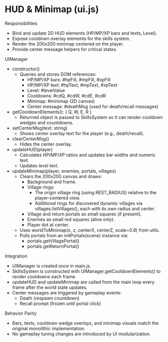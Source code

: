 # HUD & Minimap (ui.js)

Responsibilities
- Bind and update 2D HUD elements (HP/MP/XP bars and texts, Level).
- Expose cooldown overlay elements for the skills system.
- Render the 200x200 minimap centered on the player.
- Provide center message helpers for critical states.

UIManager
- constructor()
  - Queries and stores DOM references:
    - HP/MP/XP bars: #hpFill, #mpFill, #xpFill
    - HP/MP/XP text: #hpText, #mpText, #xpText
    - Level: #levelValue
    - Cooldowns: #cdQ, #cdW, #cdE, #cdR
    - Minimap: #minimap (2D canvas)
    - Center message: #deathMsg (used for death/recall messages)
- getCooldownElements(): { Q, W, E, R }
  - Returned object is passed to SkillsSystem so it can render cooldown wedges and countdowns.
- setCenterMsg(text: string)
  - Shows center overlay text for the player (e.g., death/recall).
- clearCenterMsg()
  - Hides the center overlay.
- updateHUD(player)
  - Calculates HP/MP/XP ratios and updates bar widths and numeric text.
  - Updates level text.
- updateMinimap(player, enemies, portals, villages)
  - Clears the 200x200 canvas and draws:
    - Background and frame.
    - Village rings:
      - The origin village ring (using REST_RADIUS) relative to the player-centered view.
      - Additional rings for discovered dynamic villages via villages.listVillages(), each with its own radius and center.
    - Village and return portals as small squares (if present).
    - Enemies as small red squares (alive only).
    - Player dot at center.
  - Uses worldToMinimap(x, z, centerX, centerZ, scale~0.8) from utils.
  - Pulls portals from an initPortals(scene) instance via:
    - portals.getVillagePortal()
    - portals.getReturnPortal()

Integration
- UIManager is created once in main.js.
- SkillsSystem is constructed with UIManager.getCooldownElements() to render cooldowns each frame.
- updateHUD and updateMinimap are called from the main loop every frame after the world state updates.
- Center messages are triggered by gameplay events:
  - Death (respawn countdown)
  - Recall prompt (frozen until portal click)

Behavior Parity
- Bars, texts, cooldown wedge overlays, and minimap visuals match the original monolithic implementation.
- No gameplay tuning changes are introduced by UI modularization.
